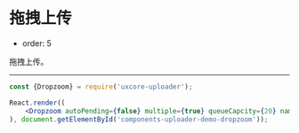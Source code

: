 #  拖拽上传

- order: 5

拖拽上传。

---

````jsx
const {Dropzoom} = require('uxcore-uploader');

React.render((
    <Dropzoom autoPending={false} multiple={true} queueCapcity={20} name='file' url='http://test.yanbingbing.com/upload.php' />
), document.getElementById('components-uploader-demo-dropzoom'));
````
